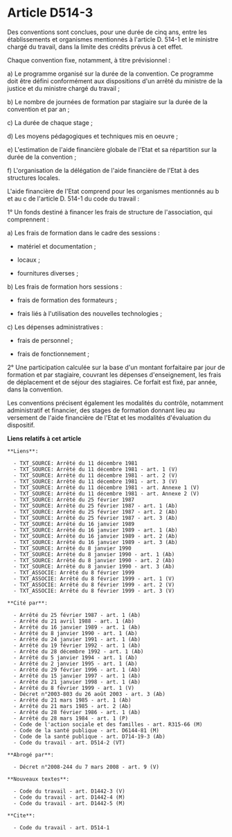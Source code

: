 # Article D514-3

Des conventions sont conclues, pour une durée de cinq ans, entre les établissements et organismes mentionnés à l'article D.
514-1 et le ministre chargé du travail, dans la limite des crédits prévus à cet effet.

Chaque convention fixe, notamment, à titre prévisionnel :

a) Le programme organisé sur la durée de la convention. Ce programme doit être défini conformément aux dispositions d'un
arrêté du ministre de la justice et du ministre chargé du travail ;

b) Le nombre de journées de formation par stagiaire sur la durée de la convention et par an ;

c) La durée de chaque stage ;

d) Les moyens pédagogiques et techniques mis en oeuvre ;

e) L'estimation de l'aide financière globale de l'Etat et sa répartition sur la durée de la convention ;

f) L'organisation de la délégation de l'aide financière de l'Etat à des structures locales.

L'aide financière de l'Etat comprend pour les organismes mentionnés au b et au c de l'article D. 514-1 du code du travail :

1° Un fonds destiné à financer les frais de structure de l'association, qui comprennent :

a) Les frais de formation dans le cadre des sessions :

- matériel et documentation ;

- locaux ;

- fournitures diverses ;

b) Les frais de formation hors sessions :

- frais de formation des formateurs ;

- frais liés à l'utilisation des nouvelles technologies ;

c) Les dépenses administratives :

- frais de personnel ;

- frais de fonctionnement ;

2° Une participation calculée sur la base d'un montant forfaitaire par jour de formation et par stagiaire, couvrant les
dépenses d'enseignement, les frais de déplacement et de séjour des stagiaires. Ce forfait est fixé, par année, dans la
convention.

Les conventions précisent également les modalités du contrôle, notamment administratif et financier, des stages de formation
donnant lieu au versement de l'aide financière de l'Etat et les modalités d'évaluation du dispositif.

**Liens relatifs à cet article**

	**Liens**:

	  - TXT_SOURCE: Arrêté du 11 décembre 1981
	  - TXT_SOURCE: Arrêté du 11 décembre 1981 - art. 1 (V)
	  - TXT_SOURCE: Arrêté du 11 décembre 1981 - art. 2 (V)
	  - TXT_SOURCE: Arrêté du 11 décembre 1981 - art. 3 (V)
	  - TXT_SOURCE: Arrêté du 11 décembre 1981 - art. Annexe 1 (V)
	  - TXT_SOURCE: Arrêté du 11 décembre 1981 - art. Annexe 2 (V)
	  - TXT_SOURCE: Arrêté du 25 février 1987
	  - TXT_SOURCE: Arrêté du 25 février 1987 - art. 1 (Ab)
	  - TXT_SOURCE: Arrêté du 25 février 1987 - art. 2 (Ab)
	  - TXT_SOURCE: Arrêté du 25 février 1987 - art. 3 (Ab)
	  - TXT_SOURCE: Arrêté du 16 janvier 1989
	  - TXT_SOURCE: Arrêté du 16 janvier 1989 - art. 1 (Ab)
	  - TXT_SOURCE: Arrêté du 16 janvier 1989 - art. 2 (Ab)
	  - TXT_SOURCE: Arrêté du 16 janvier 1989 - art. 3 (Ab)
	  - TXT_SOURCE: Arrêté du 8 janvier 1990
	  - TXT_SOURCE: Arrêté du 8 janvier 1990 - art. 1 (Ab)
	  - TXT_SOURCE: Arrêté du 8 janvier 1990 - art. 2 (Ab)
	  - TXT_SOURCE: Arrêté du 8 janvier 1990 - art. 3 (Ab)
	  - TXT_ASSOCIE: Arrêté du 8 février 1999
	  - TXT_ASSOCIE: Arrêté du 8 février 1999 - art. 1 (V)
	  - TXT_ASSOCIE: Arrêté du 8 février 1999 - art. 2 (V)
	  - TXT_ASSOCIE: Arrêté du 8 février 1999 - art. 3 (V)

	**Cité par**:

	  - Arrêté du 25 février 1987 - art. 1 (Ab)
	  - Arrêté du 21 avril 1988 - art. 1 (Ab)
	  - Arrêté du 16 janvier 1989 - art. 1 (Ab)
	  - Arrêté du 8 janvier 1990 - art. 1 (Ab)
	  - Arrêté du 24 janvier 1991 - art. 1 (Ab)
	  - Arrêté du 19 février 1992 - art. 1 (Ab)
	  - Arrêté du 28 décembre 1992 - art. 1 (Ab)
	  - Arrêté du 5 janvier 1994 - art. 1 (Ab)
	  - Arrêté du 2 janvier 1995 - art. 1 (Ab)
	  - Arrêté du 29 février 1996 - art. 1 (Ab)
	  - Arrêté du 15 janvier 1997 - art. 1 (Ab)
	  - Arrêté du 21 janvier 1998 - art. 1 (Ab)
	  - Arrêté du 8 février 1999 - art. 1 (V)
	  - Décret n°2003-803 du 26 août 2003 - art. 3 (Ab)
	  - Arrêté du 21 mars 1985 - art. 1 (Ab)
	  - Arrêté du 21 mars 1985 - art. 2 (Ab)
	  - Arrêté du 28 février 1986 - art. 1 (Ab)
	  - Arrêté du 28 mars 1984 - art. 1 (P)
	  - Code de l'action sociale et des familles - art. R315-66 (M)
	  - Code de la santé publique - art. D6144-81 (M)
	  - Code de la santé publique - art. D714-19-3 (Ab)
	  - Code du travail - art. D514-2 (VT)

	**Abrogé par**:

	  - Décret n°2008-244 du 7 mars 2008 - art. 9 (V)

	**Nouveaux textes**:

	  - Code du travail - art. D1442-3 (V)
	  - Code du travail - art. D1442-4 (M)
	  - Code du travail - art. D1442-5 (M)

	**Cite**:

	  - Code du travail - art. D514-1
